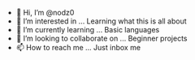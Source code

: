 - 👋 Hi, I’m @nodz0
- 👀 I’m interested in ... Learning what this is all about
- 🌱 I’m currently learning ... Basic languages
- 💞️ I’m looking to collaborate on ... Beginner projects
- 📫 How to reach me ... Just inbox me

<!---
nodz0/nodz0 is a ✨ special ✨ repository because its `README.md` (this file) appears on your GitHub profile.
You can click the Preview link to take a look at your changes.
--->

